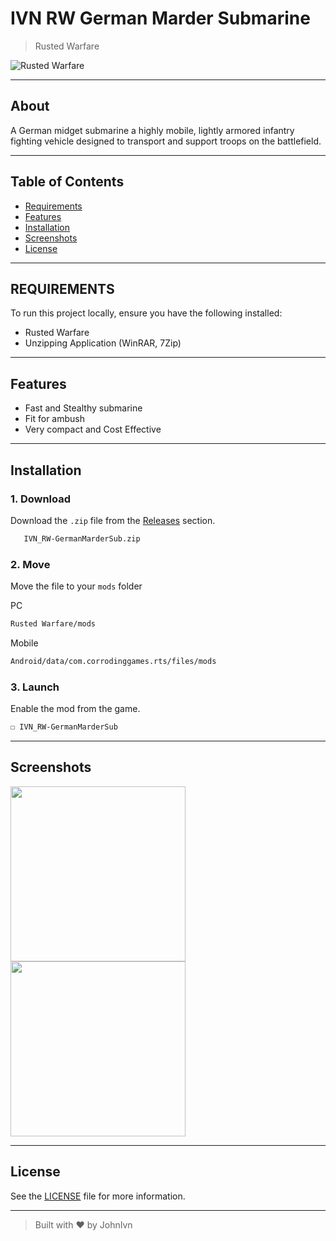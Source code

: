 # IVN RW German Marder Submarine

> Rusted Warfare

![Rusted Warfare](https://img.shields.io/badge/Rusted%20Warfare-RTS-blue?logo=gamepad&logoColor=white)

---

## About

A German midget submarine a highly mobile, lightly armored infantry fighting vehicle designed to transport and support troops on the battlefield.

---

## Table of Contents

- [Requirements](#requirements)
- [Features](#features)
- [Installation](#installation)
- [Screenshots](#screenshots)
- [License](#license)

---

## REQUIREMENTS

To run this project locally, ensure you have the following installed:

- Rusted Warfare
- Unzipping Application (WinRAR, 7Zip)

---

## Features

- Fast and Stealthy submarine
- Fit for ambush
- Very compact and Cost Effective
  
---

## Installation

### 1. Download

Download the `.zip` file from the [Releases](https://github.com/JohnIvn/IVN_RW-GermanMarderSub/releases) section.

```bash
   IVN_RW-GermanMarderSub.zip
```

### 2.  Move

Move the file to your `mods` folder

PC

```bash
Rusted Warfare/mods
```

Mobile

```bash
Android/data/com.corrodinggames.rts/files/mods
```

### 3. Launch

Enable the mod from the game.

```bash
☐ IVN_RW-GermanMarderSub
```

---

## Screenshots

<img src="https://github.com/user-attachments/assets/5a2f851a-635c-4749-be45-fe41d07d4701" height="280"/>
<img src="https://github.com/user-attachments/assets/93b52c14-7d16-49c7-af40-2f3b41087cb6" height="280"/>

---

## License

See the [LICENSE](LICENSE) file for more information.

---

> Built with ❤️ by JohnIvn
